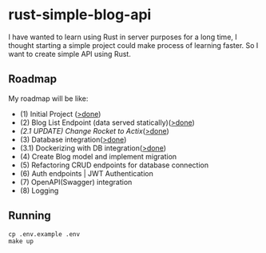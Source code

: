 # rust-simple-blog-api

I have wanted to learn using Rust in server purposes for a long time, I thought starting a simple project could make process of learning faster. So I want to create simple API using Rust.

## Roadmap
My roadmap will be like:
- (1) Initial Project ([>done](https://github.com/aliereno/rust-simple-blog-api/tree/2d48a693a5fcb0bd1cecafbb410018ee2771deff))
- (2) Blog List Endpoint (data served statically)([>done](https://github.com/aliereno/rust-simple-blog-api/tree/79e18cc601dffa7d22cd827885c319659fd31982))
- *(2.1 UPDATE) Change Rocket to Actix*([>done](https://github.com/aliereno/rust-simple-blog-api/commit/b965874d5f1005878c90d050867bb59a58c69026))
- (3) Database integration([>done](https://github.com/aliereno/rust-simple-blog-api/commits/main))
- (3.1) Dockerizing with DB integration([>done](https://github.com/aliereno/rust-simple-blog-api/commits/main))
- (4) Create Blog model and implement migration
- (5) Refactoring CRUD endpoints for database connection
- (6) Auth endpoints | JWT Authentication
- (7) OpenAPI(Swagger) integration
- (8) Logging


## Running
```
cp .env.example .env
make up
```